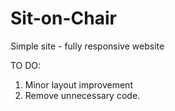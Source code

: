 # Sit-on-Chair
Simple site - fully responsive website

TO DO:
1. Minor layout improvement
2. Remove unnecessary code.
